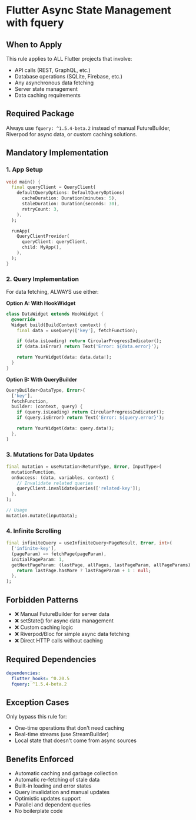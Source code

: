 # Flutter Async State Management with fquery

## When to Apply

This rule applies to ALL Flutter projects that involve:

- API calls (REST, GraphQL, etc.)
- Database operations (SQLite, Firebase, etc.)
- Any asynchronous data fetching
- Server state management
- Data caching requirements

## Required Package

Always use `fquery: ^1.5.4-beta.2` instead of manual FutureBuilder, Riverpod for async data, or custom caching solutions.

## Mandatory Implementation

### 1. App Setup

```dart
void main() {
  final queryClient = QueryClient(
    defaultQueryOptions: DefaultQueryOptions(
      cacheDuration: Duration(minutes: 5),
      staleDuration: Duration(seconds: 30),
      retryCount: 3,
    ),
  );

  runApp(
    QueryClientProvider(
      queryClient: queryClient,
      child: MyApp(),
    ),
  );
}
```

### 2. Query Implementation

For data fetching, ALWAYS use either:

**Option A: With HookWidget**

```dart
class DataWidget extends HookWidget {
  @override
  Widget build(BuildContext context) {
    final data = useQuery(['key'], fetchFunction);

    if (data.isLoading) return CircularProgressIndicator();
    if (data.isError) return Text('Error: ${data.error}');

    return YourWidget(data: data.data!);
  }
}
```

**Option B: With QueryBuilder**

```dart
QueryBuilder<DataType, Error>(
  ['key'],
  fetchFunction,
  builder: (context, query) {
    if (query.isLoading) return CircularProgressIndicator();
    if (query.isError) return Text('Error: ${query.error}');

    return YourWidget(data: query.data!);
  },
)
```

### 3. Mutations for Data Updates

```dart
final mutation = useMutation<ReturnType, Error, InputType>(
  mutationFunction,
  onSuccess: (data, variables, context) {
    // Invalidate related queries
    queryClient.invalidateQueries(['related-key']);
  },
);

// Usage
mutation.mutate(inputData);
```

### 4. Infinite Scrolling

```dart
final infiniteQuery = useInfiniteQuery<PageResult, Error, int>(
  ['infinite-key'],
  (pageParam) => fetchPage(pageParam),
  initialPageParam: 1,
  getNextPageParam: (lastPage, allPages, lastPageParam, allPageParams) {
    return lastPage.hasMore ? lastPageParam + 1 : null;
  },
);
```

## Forbidden Patterns

- ❌ Manual FutureBuilder for server data
- ❌ setState() for async data management
- ❌ Custom caching logic
- ❌ Riverpod/Bloc for simple async data fetching
- ❌ Direct HTTP calls without caching

## Required Dependencies

```yaml
dependencies:
  flutter_hooks: ^0.20.5
  fquery: ^1.5.4-beta.2
```

## Exception Cases

Only bypass this rule for:

- One-time operations that don't need caching
- Real-time streams (use StreamBuilder)
- Local state that doesn't come from async sources

## Benefits Enforced

- Automatic caching and garbage collection
- Automatic re-fetching of stale data
- Built-in loading and error states
- Query invalidation and manual updates
- Optimistic updates support
- Parallel and dependent queries
- No boilerplate code
